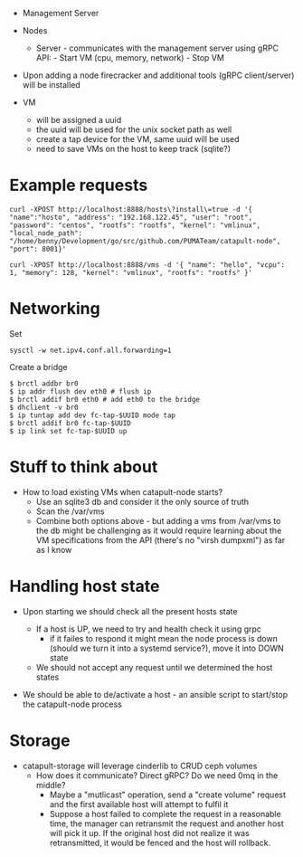 - Management Server
- Nodes
    - Server - communicates with the management server using gRPC
        API:
            - Start VM (cpu, memory, network)
            - Stop VM

- Upon adding a node firecracker and additional tools (gRPC client/server) will be installed

- VM
    - will be assigned a uuid
    - the uuid will be used for the unix socket path as well
    - create a tap device for the VM, same uuid will be used
    - need to save VMs on the host to keep track (sqlite?)


# Example requests
```
curl -XPOST http://localhost:8888/hosts\?install\=true -d '{ "name":"hosto", "address": "192.168.122.45", "user": "root", "password": "centos", "rootfs": "rootfs", "kernel": "vmlinux", "local_node_path": "/home/benny/Development/go/src/github.com/PUMATeam/catapult-node", "port": 8001}'
```
```
curl -XPOST http://localhost:8888/vms -d '{ "name": "hello", "vcpu": 1, "memory": 128, "kernel": "vmlinux", "rootfs": "rootfs" }'
```


# Networking
Set
```
sysctl -w net.ipv4.conf.all.forwarding=1
```
Create a bridge
```
$ brctl addbr br0
$ ip addr flush dev eth0 # flush ip
$ brctl addif br0 eth0 # add eth0 to the bridge
$ dhclient -v br0
$ ip tuntap add dev fc-tap-$UUID mode tap
$ brctl addif br0 fc-tap-$UUID
$ ip link set fc-tap-$UUID up
 ```

# Stuff to think about
- How to load existing VMs when catapult-node starts?
  - Use an sqlite3 db and consider it the only source of truth
  - Scan the /var/vms
  - Combine both options above - but adding a vms from /var/vms to the db
might be challenging as it would require learning about the VM specifications
from the API (there's no "virsh dumpxml") as far as I know

# Handling host state
- Upon starting we should check all the present hosts state
  - If a host is UP, we need to try and health check it using grpc
    - if it failes to respond it might mean the node process is down (should we turn it into a systemd service?), move it into DOWN state
  - We should not accept any request until we determined the host states

- We should be able to de/activate a host - an ansible script to start/stop
  the catapult-node process

# Storage
- catapult-storage will leverage cinderlib to CRUD ceph volumes
  - How does it communicate? Direct gRPC? Do we need 0mq in the middle?
  	- Maybe a "mutlicast" operation, send a "create volume" request and the first available
    	  host will attempt to fulfil it
	- Suppose a host failed to complete the request in a reasonable time, the manager can
	  retransmit the request and another host will pick it up. If the original host did not
	  realize it was retransmitted, it would be fenced and the host will rollback.
